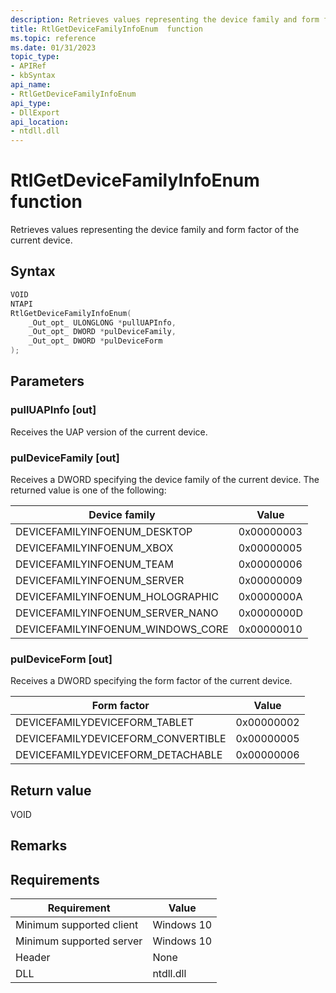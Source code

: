 ```yaml
---
description: Retrieves values representing the device family and form factor of the current device. 
title: RtlGetDeviceFamilyInfoEnum  function
ms.topic: reference
ms.date: 01/31/2023
topic_type: 
- APIRef
- kbSyntax
api_name: 
- RtlGetDeviceFamilyInfoEnum 
api_type: 
- DllExport
api_location: 
- ntdll.dll
---
```


# RtlGetDeviceFamilyInfoEnum  function

Retrieves values representing the device family and form factor of the current device.

## Syntax

```C++
VOID
NTAPI
RtlGetDeviceFamilyInfoEnum(
    _Out_opt_ ULONGLONG *pullUAPInfo,
    _Out_opt_ DWORD *pulDeviceFamily,
    _Out_opt_ DWORD *pulDeviceForm
);
```



## Parameters

### pullUAPInfo \[out\]

Receives the UAP version of the current device.

### pulDeviceFamily \[out\]

Receives a DWORD specifying the device family of the current device. The returned value is one of the following:

| Device family | Value |
|---------------|-------|
| DEVICEFAMILYINFOENUM_DESKTOP          |          0x00000003 |
| DEVICEFAMILYINFOENUM_XBOX             |          0x00000005 |
| DEVICEFAMILYINFOENUM_TEAM             |          0x00000006 |
| DEVICEFAMILYINFOENUM_SERVER           |          0x00000009 |
| DEVICEFAMILYINFOENUM_HOLOGRAPHIC      |          0x0000000A |
| DEVICEFAMILYINFOENUM_SERVER_NANO      |          0x0000000D |
| DEVICEFAMILYINFOENUM_WINDOWS_CORE     |          0x00000010 |


### pulDeviceForm \[out\]

Receives a DWORD specifying the form factor of the current device.

| Form factor | Value |
|---------------|-------|
| DEVICEFAMILYDEVICEFORM_TABLET | 0x00000002 |
| DEVICEFAMILYDEVICEFORM_CONVERTIBLE | 0x00000005 |
|DEVICEFAMILYDEVICEFORM_DETACHABLE | 0x00000006 |




## Return value

VOID

## Remarks



## Requirements

| Requirement | Value |
|-------------------------------------|-----------------------------------------|
| Minimum supported client | Windows 10                          |
| Minimum supported server | Windows 10                                |
| Header                   | None  |
| DLL                      | ntdll.dll |



 

 




